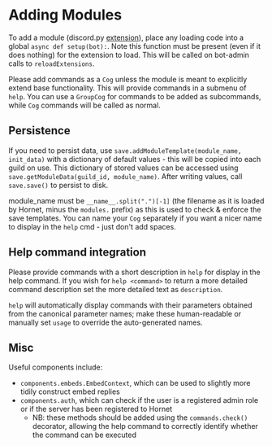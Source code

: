 # Adding Modules

To add a module (discord.py [extension](https://discordpy.readthedocs.io/en/stable/ext/commands/extensions.html#ext-commands-extensions)), place any loading code into a global `async def setup(bot):`. Note this function must be present (even if it does nothing) for the extension to load. This will be called on bot-admin calls to `reloadExtensions`.

Please add commands as a `Cog` unless the module is meant to explicitly extend base functionality. This will provide commands in a submenu of `help`. You can use a `GroupCog` for commands to be added as subcommands, while `Cog` commands will be called as normal.

## Persistence

If you need to persist data, use `save.addModuleTemplate(module_name, init_data)` with a dictionary of default values - this will be copied into each guild on use. This dictionary of stored values can be accessed using `save.getModuleData(guild_id, module_name)`. After writing values, call `save.save()` to persist to disk.

module_name must be `__name__.split(".")[-1]` (the filename as it is loaded by Hornet, minus the `modules.` prefix) as this is used to check & enforce the save templates. You can name your `Cog` separately if you want a nicer name to display in the `help` cmd - just don't add spaces.

## Help command integration
Please provide commands with a short description in `help` for display in the help command. If you wish for `help <command>` to return a more detailed command description set the more detailed text as `description`.

`help` will automatically display commands with their parameters obtained from the canonical parameter names; make these human-readable or manually set `usage` to override the auto-generated names.

## Misc
Useful components include:
- `components.embeds.EmbedContext`, which can be used to slightly more tidily construct embed replies
- `components.auth`, which can check if the user is a registered admin role or if the server has been registered to Hornet
    - NB: these methods should be added using the `commands.check()` decorator, allowing the help command to correctly identify whether the command can be executed